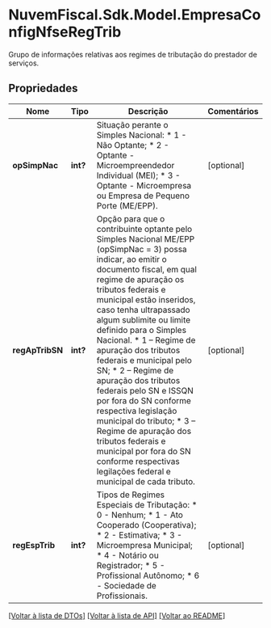 # NuvemFiscal.Sdk.Model.EmpresaConfigNfseRegTrib
Grupo de informações relativas aos regimes de tributação do prestador de serviços.

## Propriedades

Nome | Tipo | Descrição | Comentários
------------ | ------------- | ------------- | -------------
**opSimpNac** | **int?** | Situação perante o Simples Nacional:  * 1 - Não Optante;  * 2 - Optante - Microempreendedor Individual (MEI);  * 3 - Optante - Microempresa ou Empresa de Pequeno Porte (ME/EPP). | [optional] 
**regApTribSN** | **int?** | Opção para que o contribuinte optante pelo Simples Nacional ME/EPP (opSimpNac &#x3D; 3) possa indicar, ao emitir o documento fiscal, em qual regime de apuração os tributos federais e municipal estão inseridos, caso tenha ultrapassado algum sublimite ou limite definido para o Simples Nacional.  * 1 – Regime de apuração dos tributos federais e municipal pelo SN;  * 2 – Regime de apuração dos tributos federais pelo SN e ISSQN  por fora do SN conforme respectiva legislação municipal do tributo;  * 3 – Regime de apuração dos tributos federais e municipal por fora do SN conforme respectivas legilações federal e municipal de cada tributo. | [optional] 
**regEspTrib** | **int?** | Tipos de Regimes Especiais de Tributação:  * 0 - Nenhum;  * 1 - Ato Cooperado (Cooperativa);  * 2 - Estimativa;  * 3 - Microempresa Municipal;  * 4 - Notário ou Registrador;  * 5 - Profissional Autônomo;  * 6 - Sociedade de Profissionais. | [optional] 

[[Voltar à lista de DTOs]](../README.md#documentation-for-models) [[Voltar à lista de API]](../README.md#documentation-for-api-endpoints) [[Voltar ao README]](../README.md)


